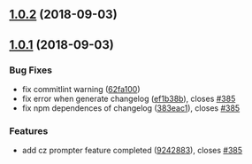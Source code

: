 ## [1.0.2](http://gitlab.baidu.com/be-fe/cz-conventional-changelog-befe/compare/v1.0.1...v1.0.2) (2018-09-03)


## [1.0.1](http://gitlab.baidu.com/be-fe/cz-conventional-changelog-befe/compare/9242883...v1.0.1) (2018-09-03)


### Bug Fixes

* fix commitlint warning ([62fa100](http://gitlab.baidu.com/be-fe/cz-conventional-changelog-befe/commit/62fa100))
* fix error when generate changelog ([ef1b38b](http://gitlab.baidu.com/be-fe/cz-conventional-changelog-befe/commit/ef1b38b)), closes [#385](http://newicafe.baidu.com/issue/befe-erp-385/show)
* fix npm dependences of changelog ([383eac1](http://gitlab.baidu.com/be-fe/cz-conventional-changelog-befe/commit/383eac1)), closes [#385](http://newicafe.baidu.com/issue/befe-erp-385/show)


### Features

* add cz prompter feature completed ([9242883](http://gitlab.baidu.com/be-fe/cz-conventional-changelog-befe/commit/9242883)), closes [#385](http://newicafe.baidu.com/issue/befe-erp-385/show)


